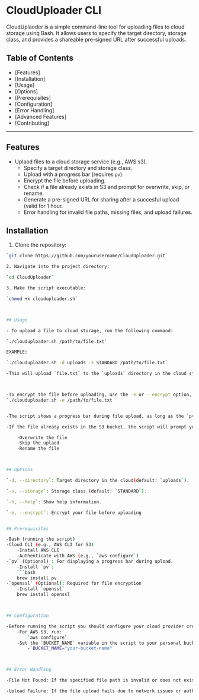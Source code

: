 # CloudUploader CLI


CloudUplaoder is a simple command-line tool for uploading files to cloud storage using Bash. It allows users to specify the target directory, storage class, and provides a shareable pre-signed URL after successful uploads.


## Table of Contents


- [Features]
- [Installation]
- [Usage]
- [Options]
- [Prerequisites]
- [Configuration]
- [Error Handling]
- [Advanced Features]
- [Contributing]



---------


## Features

- Uplaod files to a cloud storage service (e.g., AWS s3).
	- Specify a target directory and storage class.
	- Upload with a progress bar (requires `pv`).
	- Encrypt the file before uploading.
	- Check if a file already exists in S3 and prompt for overwrite, skip, or rename.
	- Generate a pre-signed URL for sharing after a succesful upload (valid for 1 hour.
	- Error handling for invalid file paths, missing files, and upload failures.



## Installation

1. Clone the repository:
```bash
`git clone https://github.com/yourusername/CloudUploader.git`

2. Navigate into the project directory:

`cd CloudUploader`

3. Make the script executable:

`chmod +x clouduploader.sh`



## Usage

- To upload a file to cloud storage, run the following command:

`./clouduploader.sh /path/to/file.txt`

EXAMPLE:

`./clouduploader.sh -d uploads -s STANDARD /path/to/file.txt`

-This will upload `file.txt` to the `uploads` directory in the cloud storage with the STANDARD storage class.



-To encrypt the file before uploading, use the -e or --encrypt option, run the follwing command:
`./clouduploader.sh -e /path/to/file.txt


-The script shows a progress bar during file upload, as long as the `pv` command is installed.

-If the file already exists in the S3 bucket, the script will prompt you with the following choices:

	-Overwrite the file
	-Skip the uplaod
	-Rename the file



## Options

`-d, --directory`: Target directory in the cloud(default: `uploads`).

`-s, --storage`: Storage class (default: `STANDARD`).

`-h, --help`: Show help information.

`-e, --encrypt`: Encrypt your file before uploading


## Prerequisites

-Bash (running the script)
-Cloud CLI (e.g., AWS CLI for S3)
	-Install AWS CLI
	-Authenticate with AWS (e.g., `aws configure`)
-`pv` (Optional) : For displaying a progress bar during upload.
	-Install `pv`:
	```bash
	brew install pv
-`openssl` (Optional): Required for file encryption
	-Install `openssl`
	brew install openssl



## Configuration

-Before running the script you should configure your cloud provider credentials:
	-For AWS S3, run:
		`aws configure`
	-Set the `BUCKET_NAME` variable in the script to your personal bucket name.
		-`BUCKET_NAME="your-bucket-name"



## Error Handling 

-File Not Found: If the specified file path is invalid or does not exist, an error message will be displayed.

-Upload Failure: If the file upload fails due to network issues or authentication problems, the script will display the corresponding error message. 
